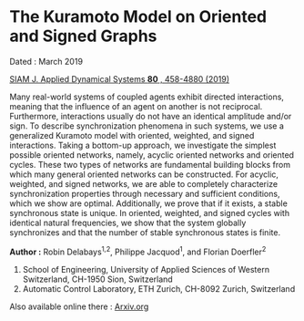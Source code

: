 # The Kuramoto Model on Oriented and Signed Graphs

Dated : March 2019

[SIAM J. Applied Dynamical Systems **80** , 458-4880 (2019)](https://epubs.siam.org/doi/10.1137/18M1203055)

Many real-world systems of coupled agents exhibit directed interactions, meaning that the influence of an agent on another is not reciprocal. Furthermore, interactions usually do not have an identical amplitude and/or sign. To describe synchronization phenomena in such systems, we use a generalized Kuramoto model with oriented, weighted, and signed interactions. Taking a bottom-up approach, we investigate the simplest possible oriented networks, namely, acyclic oriented networks and oriented cycles. These two types of networks are fundamental building blocks from which many general oriented networks can be constructed. For acyclic, weighted, and signed networks, we are able to completely characterize synchronization properties through necessary and sufficient conditions, which we show are optimal. Additionally, we prove that if it exists, a stable synchronous state is unique. In oriented, weighted, and signed cycles with identical natural frequencies, we show that the system globally synchronizes and that the number of stable synchronous states is finite.

**Author :** Robin Delabays<sup>1,2</sup>, Philippe Jacquod<sup>1</sup>, and Florian Doerfler<sup>2</sup>
1) School of Engineering, University of Applied Sciences of Western Switzerland, CH-1950 Sion, Switzerland
2) Automatic Control Laboratory, ETH Zurich, CH-8092 Zurich, Switzerland


Also available online there : [Arxiv.org](https://arxiv.org/abs/1807.11410)
